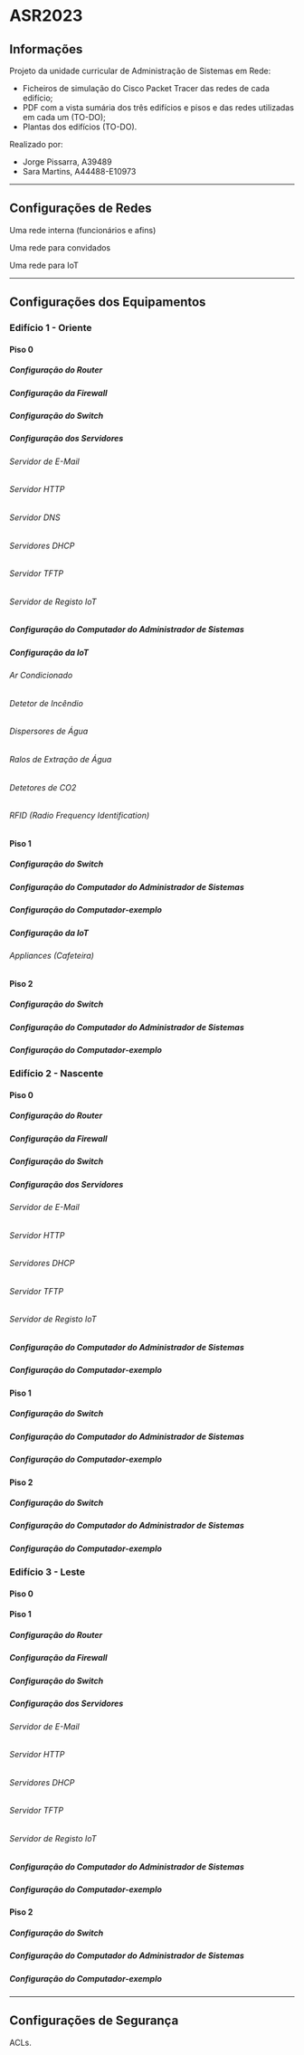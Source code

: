 # ASR2023

## Informações

Projeto da unidade curricular de Administração de Sistemas em Rede:
* Ficheiros de simulação do Cisco Packet Tracer das redes de cada edifício;
* PDF com a vista sumária dos três edifícios e pisos e das redes utilizadas em cada um (TO-DO);
* Plantas dos edifícios (TO-DO).

Realizado por:
* Jorge Pissarra, A39489
* Sara Martins, A44488-E10973

---

## Configurações de Redes

Uma rede interna (funcionários e afins)

Uma rede para convidados

Uma rede para IoT

---

## Configurações dos Equipamentos

### Edifício 1 - Oriente

#### Piso 0

##### Configuração do *Router*

##### Configuração da *Firewall*

##### Configuração do *Switch*

##### Configuração dos Servidores

###### Servidor de E-Mail

###### Servidor HTTP

###### Servidor DNS

###### Servidores DHCP

###### Servidor TFTP

###### Servidor de Registo IoT

##### Configuração do Computador do Administrador de Sistemas

##### Configuração da IoT

###### Ar Condicionado

###### Detetor de Incêndio

###### Dispersores de Água

###### Ralos de Extração de Água

###### Detetores de CO2

###### RFID (*Radio Frequency Identification*)

#### Piso 1

##### Configuração do *Switch*

##### Configuração do Computador do Administrador de Sistemas

##### Configuração do Computador-exemplo

##### Configuração da IoT

###### *Appliances* (Cafeteira)

#### Piso 2

##### Configuração do *Switch*

##### Configuração do Computador do Administrador de Sistemas

##### Configuração do Computador-exemplo



### Edifício 2 - Nascente

#### Piso 0

##### Configuração do *Router*

##### Configuração da *Firewall*

##### Configuração do *Switch*

##### Configuração dos Servidores

###### Servidor de E-Mail

###### Servidor HTTP

###### Servidores DHCP

###### Servidor TFTP

###### Servidor de Registo IoT

##### Configuração do Computador do Administrador de Sistemas

##### Configuração do Computador-exemplo

#### Piso 1

##### Configuração do *Switch*

##### Configuração do Computador do Administrador de Sistemas

##### Configuração do Computador-exemplo

#### Piso 2

##### Configuração do *Switch*

##### Configuração do Computador do Administrador de Sistemas

##### Configuração do Computador-exemplo



### Edifício 3 - Leste

#### Piso 0

#### Piso 1

##### Configuração do *Router*

##### Configuração da *Firewall*

##### Configuração do *Switch*

##### Configuração dos Servidores

###### Servidor de E-Mail

###### Servidor HTTP

###### Servidores DHCP

###### Servidor TFTP

###### Servidor de Registo IoT

##### Configuração do Computador do Administrador de Sistemas

##### Configuração do Computador-exemplo

#### Piso 2

##### Configuração do *Switch*

##### Configuração do Computador do Administrador de Sistemas

##### Configuração do Computador-exemplo

---

## Configurações de Segurança

ACLs.

<!--

## Configuração do Equipamento

Lado interno da empresa:

+ **`PC Admin`** - *PC* ligado ao `Switch0`;
  + IPv4 Address: `Set by DHCP SERVER`
  + Subnet Mask: `Set by DHCP SERVER`
  + Default Gateway: `192.168.8.1`
  + DNS Server:`192.168.8.8`
+ **`Linux 1`** - *PC* ligado ao `Switch0`;
  + IPv4 Address: `Set by DHCP SERVER`
  + Subnet Mask: `Set by DHCP SERVER`
  + Default Gateway: `192.168.8.1`
  + DNS Server:`192.168.8.8`
+ **`Linux 2`** - *PC* ligado ao `Switch0`;
  + IPv4 Address: `Set by DHCP SERVER`
  + Subnet Mask: `Set by DHCP SERVER`
  + Default Gateway: `192.168.8.1`
  + DNS Server:`192.168.8.8`
+ **`NTP Server`** - *Server* ligado ao `Switch0`;
  + IPv4 Address: `192.168.8.10`
  + Subnet Mask: `255.255.255.0`
  + Default Gateway: `192.168.8.1`
  + DNS Server:`192.168.8.8`
+ **`NAS`** - *Server* ligado ao `Switch0`;
  + IPv4 Address: `192.168.8.11`
  + Subnet Mask: `255.255.255.0`
  + Default Gateway: `192.168.8.1`
  + DNS Server:`192.168.8.8`
+ **`www.empresa`** - *Server* ligado ao `Switch0`;
  + IPv4 Address: `192.168.8.12`
  + Subnet Mask: `255.255.255.0`
  + Default Gateway: `192.168.8.1`
  + DNS Server:`192.168.8.8`
+ **`DNS 192.168.8.8`** - *Server* ligado ao `Switch0`;
  + IPv4 Address: `192.168.8.8`
  + Subnet Mask: `255.255.255.0`
  + Default Gateway: `192.168.8.1`
  + DNS Server:`192.168.8.8`
+ **`Switch0`** - *Switch* ligado ao `Router`.
+ Configuração do **`Router Principal`**:
  + `Interface 0/0/0`:
    + IPv4 Address: `192.168.8.1`
    + Subnet Mask: `255.0.0.0`
  + `Interface 0/0/1`:
    + IPv4 Address: `100.100.200.1`
    + Subnet Mask: `255.255.255.0`

Segundo Espaço da Empresa:

+ **`Linux5`** - *PC* ligado ao `Switch0`;
  + IPv4 Address: `Set by DHCP SERVER`
  + Subnet Mask: `Set by DHCP SERVER`
  + Default Gateway: `192.168.8.1`
  + DNS Server:`192.168.8.8`
+ **`Linux6`** - *PC* ligado ao `Switch0`;
  + IPv4 Address: `Set by DHCP SERVER`
  + Subnet Mask: `Set by DHCP SERVER`
  + Default Gateway: `192.168.8.1`
  + DNS Server:`192.168.8.8`
+ **`Switch0`** - *Switch* ligado ao `Router`.
+ Configuração do **`Router Secundario`**:
  + `Interface 0/0/0`:
    + IPv4 Address: `80.80.80.1`
    + Subnet Mask: `255.0.0.0`
  + `Interface 0/0/1`:
    + IPv4 Address: `192.168.6.1`
    + Subnet Mask: `255.255.255.0`

Lado externo da empresa:

+ **`DNS 8.8.8.8`** - Servidor normal ligado ao `Switch1`;
  + IPv4 Address: `8.8.8.8`
  + Subnet Mask: `255.0.0.0`
  + Default Gateway: `192.168.1.1`
  + DNS Server: `8.8.8.8`
+ **`www.sysadmintools.net`** - Servidor normal ligado ao `Switch1`;
  + IPv4 Address: `192.168.1.2`
  + Subnet Mask: `255.255.255.0`
  + Default Gateway: `192.168.1.1`
  + DNS Server: `8.8.8.8`
+ **`Linux 3`** - *PC* ligado ao `Switch1`;
  + IPv4 Address: `192.168.1.3`
  + Subnet Mask: `255.255.255.0`
  + Default Gateway: `192.168.1.1`
  + DNS Server: `8.8.8.8`
+ **`Linux 4`** - *PC* ligado ao `Switch1`;
  + IPv4 Address: `192.168.1.4`
  + Subnet Mask: `255.255.255.0`
  + Default Gateway: `192.168.1.1`
  + DNS Server: `8.8.8.8`
+ **`Switch1`** - *Switch* ligado ao `Router Externo`.
+ Configuração do **`Router Externo`**:
  + `Interface 0/0/0`:
    + IPv4 Address: `192.168.8.1`
    + Subnet Mask: `255.0.0.0`
  + `Interface 0/0/1`:
    + IPv4 Address: `100.100.200.1`
    + Subnet Mask: `255.255.255.0`

## 1) Configuração de servidor `www.empresa.com`

Passos para que o website empresa esteja disponível dentro da empresa:

1. Abrir a tab de **`Services`** do Servidor www.empresa;
2. Escolher a opção de **`HTTP`**;
3. Verificar que as opções HTTP e HTTPS estão **`ON`**;
4. Mudar para o Servidor DNS interno `192.168.8.8`;
5. Abrir a tab de **`Services`** do **`Servidor DNS 192.168.8.8`**;
6. Escolher a opção de **`DNS`**;
7. Adicionar entrada com os seguintes elementos:
   + Name: `www.empresa`
   + Type: `A Record`
   + Address: `192.168.8.12`
8. Adicionar entrada com os seguintes elementos:
   + Name: `www.empresa.com`
   + Type: `A Record`
   + Address: `192.168.8.12`
9. Dar *fast forward* ao tempo;
10. Aceder a um PC interno da rede;
11. Abrir um web browser;
12. Pesquisar por `www.empresa` e por `www.empresa.com`.

## 2) Configuração de servidor sysadmintools

1. Abrir a tab de **Services** do Servidor `www.sysadmintools.net`;
2. Escolher a opção de **`HTTP`**;
3. Verificar que as opções HTTP e HTTPS estão **`ON`**;
4. Mudar para o Servidor DNS interno `8.8.8.8`;
5. Abrir a tab de **`Services`** do **`Servidor DNS 8.8.8.8`**;
6. Escolher a opção de **`DNS`**;
7. Adicionar entrada com os seguintes elementos:
   + Name: `www.sysadmintools.net`
   + Type: `A Record`
   + Address: `8.8.8.2`
8. Dar *fast forward* ao tempo;
9. Aceder a um PC interno da rede;
10. Abrir um web browser;
11. Pesquisar por `www.sysadmintools.net`.

## 3) Configuração de DNS hierárquico

1. Abrir a tab de **Services** do **`Servidor DNS 8.8.8.8`**;
2. Escolher a opção de **`DNS`**;
3. Adicionar entrada com os seguintes elementos:
     + Name: `empresa.com`
     + Type: `NS`
     + Address: `root`
4. Adicionar entrada com os seguintes elementos:
     + Name: `root`
     + Type: `A Record`
     + Address: `192.168.8.8`
5. Abrir a tab de **Services** do **`Servidor DNS 192.168.8.8`**;
6. Escolher a opção de **`DNS`**;
7. Adicionar entrada com os seguintes elementos:
     + Name: `net`
     + Type: `NS`
     + Address: `root`
8. Adicionar entrada com os seguintes elementos:
     + Name: `root`
     + Type: `A Record`
     + Address: `8.8.8.8`
9. Dar *fast forward* ao tempo;
10. Aceder a um PC interno da rede;
11. Abrir um web browser;
12. Pesquisar por `www.sysadmintools.net`.
13. Aceder a um PC externo da rede;
14. Abrir um web browser;
15. Pesquisar por `www.empresa.com`.

## 4) Configuração da Firewall

### Versão 1

1. Abrir a tab **CLI** do Router Principal;
2. Utilizar o comando **configure terminal** para entrar em modo config;
3. Criar a firewall com um **access-list** no tipo extended e de nome "Firewall" usando o comando: **ip access-list extended Firewall**;
4. Negar todo o acesso com o comando: **deny ip any any**;
5. Adicionar uma excepção para permitir acesso HTTP ao servidor empresa.com: **permit tcp any host 192.168.8.12 eq www**;
6. Adicionar uma excepção para permitir acesso DNS: **permit udp any any eq domain**;
7. Adicionar uma excepção para permitir acesso através da VPN: **permit udp any any eq isakmp**;
8. Sair com **exit**;
9. Conectar à interface desejada com: **interface GigabitEthernet 0/0/1**; 
10. Activar a firewall para esta interface para pacotes de entrada: **ip access-group Firewall in**.

### Versão 2

1. Abrir a tab **`Cli`** do Router Principal;
2. Utilizar o comando **`enable`**;
3. Utilizar o comando **`write erase`** para apagar as configurações;
4. Utilizar o comando **`reload`** para introduzir definições de fábrica;
5. Reconfigurar as interfaces de acordo com a configuração base do equipamento, a VPN e o NAT;
6. 

## 5) Configuração do Servidor NTP

Passos para configurar o servidor NTP:

1. Abrir a tab de **Services** do Servidor NTP;
2. Escolher a opção de **NTP**;
3. Verificar que o serviço está no **ON**;
4. Sair do servidor;
5. Ir ao **Router**;
6. Abrir o **CLI**;
7. Verificar que o Router está **Enable**;
8. Utilizar comando **show ntp status**;
9. Entrar no modo de configuração ao executar o comando **conf t**;
10. Definir o servidor NTP a ser utilizado com o comando **ntp server 192.168.8.10**;
11. Dar *fast forward* ao tempo;
12. Voltar a executar o comando **show ntp status**.

(*tip*: caso o relógio no equipamento continuar a indicar não estar configurado e todos os passos tenham sido seguidos então continuar a dar *fast forward* ao tempo até o assunto estar resolvido)

## 6) Configuração de um Servidor NAS e das permissões de partilha de ficheiros

Passos para configurar o servidor NAS:

1. Abrir a tab de **Services** do Servidor NTP;
2. Escolher a opção de **FTP**;
3. Verificar que o serviço está no **ON**;
4. Verificar que as seguintes credênciais existem (criar caso não existam):
    + Admin:
       + Username: admin
       + Password: admin
       + Permission: RWDNL
    + Linux 1:
       + Username: linux1
       + Password: linux1
       + Permission: RWL
    + Linux 1:
       + Username: linux2
       + Password: linux2
       + Permission: RWL
5. Aceder a um PC e abrir a `Command Prompt`;
6. Escrever `ftp nas` ou `ftp 192.168.8.11`;
7. Utilizar qualquer par de credênciais;
8. Escrever `help` caso seja necessário.

## 7) Configuração do Crontab para arquivamento de ficheiros

Como o Cisco Packet Tracer não possui sistemas linux então não é possível utilizar o Crontab por isso foram criados dois *scripts* em python para tratar do armazenamento de ficheiros.

No servidor www.empresa/www.empresa.com existe um programa em Python que segue a seguinte lógica:
1. Ligar ao servidor NAS por uma socket TCP;
2. Iniciar um *loop* que verifica a hora real a cada segundo
3. Caso esta hora seja a hora definida para que o *backup* seja feito então o programa vai:
   1. Ler o ficheiro index.txt para uma variável;
   2. Enviar o conteúdo desta variável para o servidor NAS;
4. Continuar o *loop* até que a hora volte a ser a correta.

No servidor NAS existe um programa em Python que segue a seguinte lógica:
1. Ligar ao servidor www.empresa/www.empresa.com (Empresa) por uma socket TCP;
2. Aguardar que o servidor Empresa envie uma mensagem TCP;
3. Guardar a mensagem num ficheiro escolhido conforme o dia da semana relativo ao primeiro *backup*;
4. Incrementar o contador do dia para que no próximo *backup*, este seja guardado no ficheiro correspondente (no caso de ser o sétimo dia então o contador volta ao início).

## 8) Configuração de NAT-PT no router

1. Abrir o **`Router Principal`**;
2. Aceder ao **`CLI`**;
3. Escrever **`enable`**;
4. Escrever **`configure terminal`**;
5. Escrever **`ip nat inside source static 192.168.8.1 192.168.1.1`**;
6. Abrir a interface **`Gigabit0/0/0`**:
  + Escrever **`ip nat inside`**;
7. Abrir a interface **`Gigabit0/0/1`**;
  + Escrever **`ip nat outside`**.

## 9) Configuração de um tunel VPN

1. Abrir o **`Router Principal`**;
2. Aceder ao **`CLI`**;
3. Escrever **`Enable`**;
4. Escrever **`Configure Terminal`**;
5. Escrever **`license boot level securityk9`**;
6. Escrever **`write`**;
7. Escrever **`copy run start`**;
8. Escrever **`reload`**;
9. Escrever **`show version`** e verificar que o securityk9 existe;
10. Voltar ao **`Configure Terminal`**;
11. Escrever **`access-list 100 permit ip 192.168.8.0 0.0.0.255 192.168.6.0 0.0.0.255`**;
12. Repetir passos 2. a 10. no **`Router Secundario`**;
13. Escrever **`access-list 100 permit ip 192.168.6.0 0.0.0.255 192.168.8.0 0.0.0.255`**;
14. Voltar ao **`Router Principal`**;
    1.  Escrever **`crypto isakmp policy 10`**;
    2.  Escrever **`encryption aes 256`**;
    3.  Escrever **`authentication pre-share`**;
    4.  Escrever **`group 5`**;
15. Escrever **`crypto isakmp key Secret-2020 address 80.80.80.1`**;
16. Repetir passos 14.1. a 14.4. no **`Router Secundario`**;
17. Escrever **`crypto isakmp key Secret-2020 address 100.100.200.1`**;
18. Voltar ao **`Router Principal`**;
19. Escrever **`crypto ipsec transform-set MainRouter-SecundaryRouter esp-aes 256 esp-sha-hmac`**;
20. Voltar ao **`Router Secundario`**;
21. Escrever **`crypto ipsec transform-set SecundaryRouter-MainRouter esp-aes 256 esp-sha-hmac`**;
22. Voltar ao **`Router Principal`**;
23. Escrever **`crypto map IPSEC-CRYPTOMAP 100 ipsec-isakmp`** no **`config t`**;
    1. Escrever **`set peer 80.80.80.1`**;
    2. Escrever **`set pfs group5`**;
    3. Escrever **`set security-association lifetime seconds 86400`**;
    4. Escrever **`set transform-set MainRouter-SecundaryRouter`**;
    5. Escrever **`match address 100`**;
24. Voltar ao **`Router Secundario`**;
25. Escrever **`crypto map IPSEC-CRYPTOMAP 100 ipsec-isakmp`** no **`config t`**;
    1. Escrever **`set peer 100.100.200.1`**;
    2. Escrever **`set pfs group5`**;
    3. Escrever **`set security-association lifetime seconds 86400`**;
    4. Escrever **`set transform-set MainRouter-SecundaryRouter`**;
    5. Escrever **`match address 100`**;
26. Voltar ao **`Router Principal`**;
    1.  Aceder à Interface Externa;
    2.  Escrever **`crypto map IPSEC-CRYPTOMAP`**;
27. Voltar ao **`Router Secundario`**;
    1.  Aceder à Interface Externa;
    2.  Escrever **`crypto map IPSEC-CRYPTOMAP`**;
28. Testar em um dos routers com o comando **`show crypto ipsec sa`**.




## Extras

### 10) Configuração do DHCP para Computadores Pessoais

Os computadores internos da Empresa recebem a atribuição dos seus IPs a partir de um servidor DHCP com uma pool de IPs permitidos de forma a facilitar a adição de novos equipamentos pessoais à rede.

-->